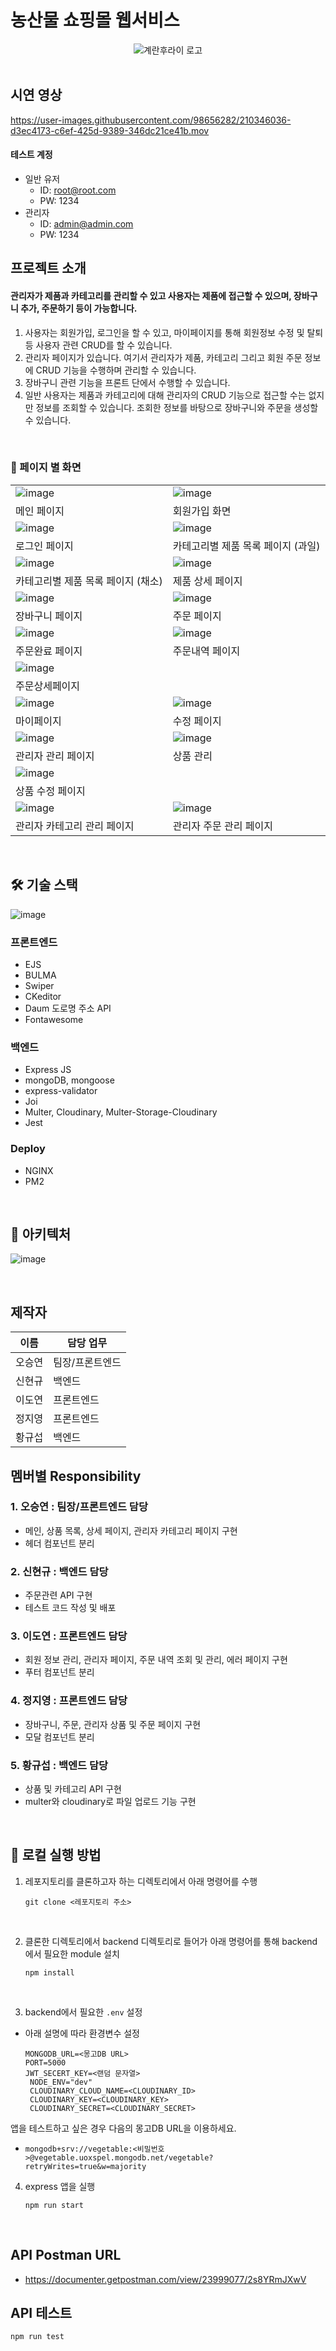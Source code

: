 # 농산물 쇼핑몰 웹서비스

<div align='center'>

<img alt="계란후라이 로고" src="src/public/img/fried-egg.png">

</div>

<br />

## 시연 영상

https://user-images.githubusercontent.com/98656282/210346036-d3ec4173-c6ef-425d-9389-346dc21ce41b.mov

#### 테스트 계정

- 일반 유저
  - ID: root@root.com
  - PW: 1234
- 관리자
  - ID: admin@admin.com
  - PW: 1234
    <br />

## 프로젝트 소개

#### 관리자가 제품과 카테고리를 관리할 수 있고 사용자는 제품에 접근할 수 있으며, 장바구니 추가, 주문하기 등이 가능합니다.

1. 사용자는 회원가입, 로그인을 할 수 있고, 마이페이지를 통해 회원정보 수정 및 탈퇴 등 사용자 관련 CRUD를 할 수 있습니다.
2. 관리자 페이지가 있습니다. 여기서 관리자가 제품, 카테고리 그리고 회원 주문 정보에 CRUD 기능을 수행하며 관리할 수 있습니다.
3. 장바구니 관련 기능을 프론트 단에서 수행할 수 있습니다.
4. 일반 사용자는 제품과 카테고리에 대해 관리자의 CRUD 기능으로 접근할 수는 없지만 정보를 조회할 수 있습니다. 조회한 정보를 바탕으로 장바구니와 주문을 생성할 수 있습니다.

<br />

### :page_facing_up: 페이지 별 화면

|                                        |                                     |
| -------------------------------------- | ----------------------------------- |
| ![image](/image/main.png)              | ![image](/image/register.png)       |
| 메인 페이지                            | 회원가입 화면                       |
| ![image](/image/login.png)             | ![image](image/list-fruit.png)      |
| 로그인 페이지                          | 카테고리별 제품 목록 페이지 (과일)  |
| ![image](/image/list-vegetable.png)    | ![image](/image/detail.png)         |
| 카테고리별 제품 목록 페이지 (채소)     | 제품 상세 페이지                    |
| ![image](/image/cart.png)              | ![image](/image/order.png)          |
| 장바구니 페이지                        | 주문 페이지                         |
| ![image](image/order-complete.png)     | ![image](/image/order-list.png)     |
| 주문완료 페이지                        | 주문내역 페이지                     |
| ![image](image/order-detail.png)       |                                     |
| 주문상세페이지                         |                                     |
| ![image](image/mypage.png)             | ![image](image/mypage-update.png)   |
| 마이페이지                             | 수정 페이지                         |
| ![image](/image/admin.png)             | ![image](/image/admin-products.png) |
| 관리자 관리 페이지                     | 상품 관리                           |
| ![image](/image/admin-product-add.png) |                                     |
| 상품 수정 페이지                       |                                     |
| ![image](/image/admin-category.png)    | ![image](/image/admin-order.png)    |
| 관리자 카테고리 관리 페이지            | 관리자 주문 관리 페이지             |

<br />

## :hammer_and_wrench: 기술 스택

![image](/image/stack.png)

### 프론트엔드

- EJS
- BULMA
- Swiper
- CKeditor
- Daum 도로명 주소 API
- Fontawesome

### 백엔드

- Express JS
- mongoDB, mongoose
- express-validator
- Joi
- Multer, Cloudinary, Multer-Storage-Cloudinary
- Jest

### Deploy

- NGINX
- PM2

<br />

## :green_book: 아키텍처

![image](image/progress.png)<br />

  <br />

## 제작자

| 이름   | 담당 업무       |
| ------ | --------------- |
| 오승연 | 팀장/프론트엔드 |
| 신현규 | 백엔드          |
| 이도연 | 프론트엔드      |
| 정지영 | 프론트엔드      |
| 황규섭 | 백엔드          |

## 멤버별 Responsibility

### 1. 오승연 : 팀장/프론트엔드 담당

- 메인, 상품 목록, 상세 페이지, 관리자 카테고리 페이지 구현
- 헤더 컴포넌트 분리

### 2. 신현규 : 백엔드 담당

- 주문관련 API 구현
- 테스트 코드 작성 및 배포

### 3. 이도연 : 프론트엔드 담당

- 회원 정보 관리, 관리자 페이지, 주문 내역 조회 및 관리, 에러 페이지 구현
- 푸터 컴포넌트 분리

### 4. 정지영 : 프론트엔드 담당

- 장바구니, 주문, 관리자 상품 및 주문 페이지 구현
- 모달 컴포넌트 분리

### 5. 황규섭 : 백엔드 담당

- 상품 및 카테고리 API 구현
- multer와 cloudinary로 파일 업로드 기능 구현

<br />

## :runner: 로컬 실행 방법

1. 레포지토리를 클론하고자 하는 디렉토리에서 아래 명령어를 수행

   ```
   git clone <레포지토리 주소>
   ```

<br>

2. 클론한 디렉토리에서 backend 디렉토리로 들어가 아래 명령어를 통해 backend에서 필요한 module 설치

   ```
   npm install
   ```

<br>

3. backend에서 필요한 `.env` 설정

- 아래 설명에 따라 환경변수 설정

  ```
  MONGODB_URL=<몽고DB URL>
  PORT=5000
  JWT_SECERT_KEY=<랜덤 문자열>
   NODE_ENV="dev"
   CLOUDINARY_CLOUD_NAME=<CLOUDINARY_ID>
   CLOUDINARY_KEY=<CLOUDINARY_KEY>
   CLOUDINARY_SECRET=<CLOUDINARY_SECRET>

  ```

앱을 테스트하고 싶은 경우 다음의 몽고DB URL을 이용하세요.

- `mongodb+srv://vegetable:<비밀번호>@vegetable.uoxspel.mongodb.net/vegetable?retryWrites=true&w=majority`
  <br>

4. express 앱을 실행

   ```
   npm run start
   ```

<br>

## API Postman URL

- https://documenter.getpostman.com/view/23999077/2s8YRmJXwV

## API 테스트

```
npm run test
```
